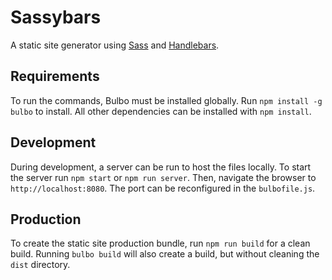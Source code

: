 # Sassybars

A static site generator using [Sass](http://sass-lang.com/) and [Handlebars](http://handlebarsjs.com/).

## Requirements

To run the commands, Bulbo must be installed globally. Run `npm install -g bulbo` to install. All other dependencies can be installed with `npm install`.

## Development

During development, a server can be run to host the files locally. To start the server run `npm start` or `npm run server`. Then, navigate the browser to `http://localhost:8080`. The port can be reconfigured in the `bulbofile.js`.

## Production

To create the static site production bundle, run `npm run build` for a clean build. Running `bulbo build` will also create a build, but without cleaning the `dist` directory.